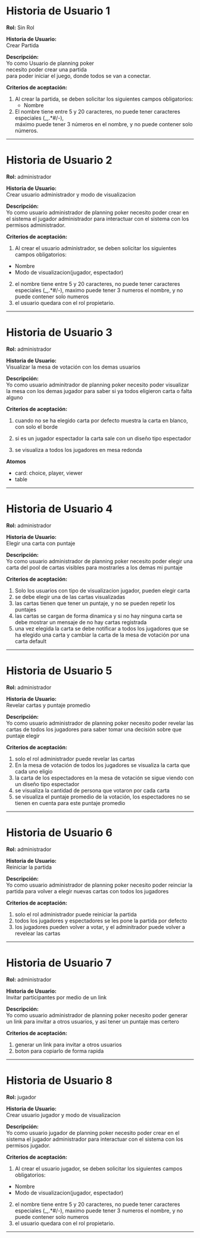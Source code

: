 # Historia de Usuario 1

**Rol:** Sin Rol

**Historia de Usuario:**  
Crear Partida

**Descripción:**  
Yo como Usuario de planning poker  
necesito poder crear una partida  
para poder iniciar el juego, donde todos se van a conectar.

**Criterios de aceptación:**

1. Al crear la partida, se deben solicitar los siguientes campos obligatorios:
   - Nombre
2. El nombre tiene entre 5 y 20 caracteres, no puede tener caracteres especiales (\_,.\*#/-),  
   máximo puede tener 3 números en el nombre, y no puede contener solo números.

---

# Historia de Usuario 2

**Rol:** administrador

**Historia de Usuario:**  
Crear usuario administrador y modo de visualizacion

**Descripción:**  
Yo como usuario administrador de planning poker
necesito poder crear en el sistema el jugador administrador
para interactuar con el sistema con los permisos administrador.

**Criterios de aceptación:**

1. Al crear el usuario administrador, se deben solicitar los siguientes campos obligatorios:

- Nombre
- Modo de visualizacion(jugador, espectador)

2. el nombre tiene entre 5 y 20 caracteres, no puede tener caracteres especiales (\_,.\*#/-), maximo puede tener 3 numeros el nombre, y no puede contener solo numeros
3. el usuario quedara con el rol propietario.

---

# Historia de Usuario 3

**Rol:** administrador

**Historia de Usuario:**  
Visualizar la mesa de votación con los demas usuarios

**Descripción:**  
Yo como usuario adminitrador de planning poker
necesito poder visualizar la mesa con los demas jugador
para saber si ya todos eligieron carta o falta alguno

**Criterios de aceptación:**

1. cuando no se ha elegido carta por defecto muestra la carta en blanco, con solo el borde

2. si es un jugador espectador la carta sale con un diseño tipo espectador

3. se visualiza a todos los jugadores en mesa redonda

**Atomos**

- card: choice, player, viewer
- table

---

# Historia de Usuario 4

**Rol:** administrador

**Historia de Usuario:**  
Elegir una carta con puntaje

**Descripción:**  
Yo como usuario administrador de planning poker
necesito poder elegir una carta del pool de cartas visibles
para mostrarles a los demas mi puntaje

**Criterios de aceptación:**

1. Solo los usuarios con tipo de visualizacion jugador, pueden elegir carta
2. se debe elegir una de las cartas visualizadas
3. las cartas tienen que tener un puntaje, y no se pueden repetir los puntajes
4. las cartas se cargan de forma dinamica y si no hay ninguna carta se debe mostrar un mensaje de no hay cartas registrada
5. una vez elegida la carta se debe notificar a todos los jugadores que se ha elegido una carta y cambiar la carta de la mesa de votación por una carta default

---

# Historia de Usuario 5

**Rol:** administrador

**Historia de Usuario:**  
Revelar cartas y puntaje promedio

**Descripción:**  
Yo como usuario administrador de planning poker
necesito poder revelar las cartas de todos los jugadores
para saber tomar una decisión sobre que puntaje elegir

**Criterios de aceptación:**

1. solo el rol administrador puede revelar las cartas
2. En la mesa de votación de todos los jugadores se visualiza la carta que cada uno eligio
3. la carta de los espectadores en la mesa de votación se sigue viendo con un diseño tipo espectador
4. se visualiza la cantidad de persona que votaron por cada carta
5. se visualiza el puntaje promedio de la votación, los espectadores no se tienen en cuenta para este puntaje promedio

---

# Historia de Usuario 6

**Rol:** administrador

**Historia de Usuario:**  
Reiniciar la partida

**Descripción:**  
Yo como usuario administrador de planning poker
necesito poder reinciar la partida
para volver a elegir nuevas cartas con todos los jugadores

**Criterios de aceptación:**

1. solo el rol administrador puede reiniciar la partida
2. todos los jugadores y espectadores se les pone la partida por defecto
3. los jugadores pueden volver a votar, y el adminitrador puede volver a revelear las cartas

---

# Historia de Usuario 7

**Rol:** administrador

**Historia de Usuario:**  
Invitar participantes por medio de un link

**Descripción:**  
Yo como usuario administrador de planning poker
necesito poder generar un link
para invitar a otros usuarios, y asi tener un puntaje mas certero

**Criterios de aceptación:**

1. generar un link para invitar a otros usuarios
2. boton para copiarlo de forma rapida

---

# Historia de Usuario 8

**Rol:** jugador

**Historia de Usuario:**  
Crear usuario jugador y modo de visualizacion

**Descripción:**  
Yo como usuario jugador de planning poker
necesito poder crear en el sistema el jugador administrador
para interactuar con el sistema con los permisos jugador.

**Criterios de aceptación:**

1. Al crear el usuario jugador, se deben solicitar los siguientes campos obligatorios:

- Nombre
- Modo de visualizacion(jugador, espectador)

2. el nombre tiene entre 5 y 20 caracteres, no puede tener caracteres especiales (\_,.\*#/-), maximo puede tener 3 numeros el nombre, y no puede contener solo numeros
3. el usuario quedara con el rol propietario.

---

